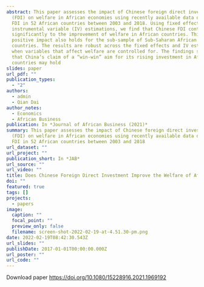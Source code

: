```yaml
---
abstract: This paper assesses the impact of Chinese foreign direct investment
  (FDI) on welfare in African economies using recently available data on Chinese
  FDI in 52 African countries between 2003 and 2018. Using fixed effects and
  instrumental variable (IV) estimations, we find that Chinese FDI contributes
  significantly to the improvement of welfare in African countries. This
  positive impact also holds for the sub-sample of Sub-Saharan African (SSA)
  countries. The results are robust across the fixed effects and IV estimations
  when variables that affect welfare are controlled for. The findings suggest
  that China’s claim of a “win-win” aim for its rising investment in African
  countries may hold
slides: paper
url_pdf: ""
publication_types:
  - "2"
authors:
  - admin
  - Qian Dai
author_notes:
  - Economics
  - African Business
publication: In *Journal of African Business (2021)*
summary: This paper assesses the impact of Chinese foreign direct investment
  (FDI) on welfare in African economies using recently available data on Chinese
  FDI in 52 African countries between 2003 and 2018
url_dataset: ""
url_project: ""
publication_short: In *JAB*
url_source: ""
url_video: ""
title: Does Chinese Foreign Direct Investment Improve the Welfare of Africans?
doi: ""
featured: true
tags: []
projects:
  - papers
image:
  caption: ""
  focal_point: ""
  preview_only: false
  filename: screen-shot-2022-02-19-at-4.51.30-pm.png
date: 2022-02-19T08:42:30.543Z
url_slides: ""
publishDate: 2017-01-01T00:00:00.000Z
url_poster: ""
url_code: ""
---
```

Download paper https://doi.org/10.1080/15228916.2021.1969192